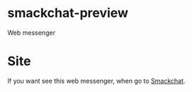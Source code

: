 # smackchat-preview
Web messenger

# Site
If you want see this web messenger, when go to [Smackchat](https://bodamat.github.io/smackchat-preview/#/auth).

